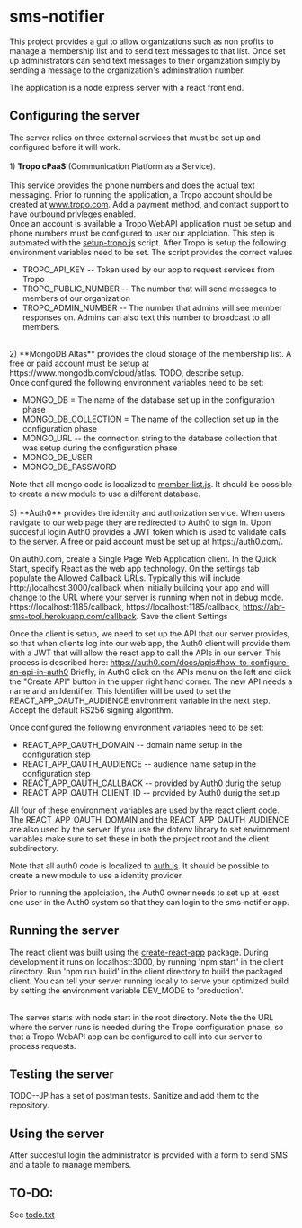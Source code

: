# sms-notifier

This project provides a gui to allow organizations such as non profits to manage a membership list and to send text messages to that list.  Once set up administrators can send text messages to their organization simply by sending a message to the organization's adminstration number.

The application is a node express server with a react front end.

## Configuring the server

The server relies on three external services that must be set up and configured before it will work.<br>
<br> 1) **Tropo cPaaS** (Communication Platform as a Service).   
<br> This service provides the phone numbers and does the actual text messaging.   Prior to running the application, a Tropo account should be created at www.tropo.com.  Add a payment method, and contact support to have outbound privleges enabled.
<br> Once an account is available a Tropo WebAPI application must be setup and phone numbers must be configured to user our applciation.   This step is automated with the <a href='./scripts/setup-tropo.js'> setup-tropo.js</a> script.   After Tropo is setup the following environment variables need to be set.  The script provides the correct values
<ul>
<li>TROPO_API_KEY -- Token used by our app to request services from Tropo
<li>TROPO_PUBLIC_NUMBER -- The number that will send messages to members of our organization
<li>TROPO_ADMIN_NUMBER -- The number that admins will see member responses on.  Admins can also text this number to broadcast to all members.
</ul>

<br>
2) **MongoDB Altas** provides the cloud storage of the membership list.  A free or paid account must be setup at https://www.mongodb.com/cloud/atlas.  TODO, describe setup.  
<br>Once configured the following environment variables need to be set:
<ul>
<li>MONGO_DB = The name of the database set up in the configuration phase
<li>MONGO_DB_COLLECTION = The name of the collection set up in the configuration phase
<li>MONGO_URL -- the connection string to the database collection that was setup during the configuration phase
<li>MONGO_DB_USER 
<li>MONGO_DB_PASSWORD
</ul>
Note that all mongo code is localized to <a href='./member-list.js'>member-list.js</a>.   It should be possible to create a new module to use a different database.<br>

<br>
3) **Auth0** provides the identity and authorization service.   When users navigate to our web page they are redirected to Auth0 to sign in.   Upon succesful login Auth0 provides a JWT token which is used to validate calls to the server.   A free or paid account must be set up at https://auth0.com/.   
 
On auth0.com, create a Single Page Web Application client.   In the Quick Start, specify React as the web app technology.   On the settings tab populate the Allowed Callback URLs.  Typically this will include http://localhost:3000/callback when initially building your app and will change to the URL where your server is running when not in debug mode. https://localhost:1185/callback, https://localhost:1185/callback, https://abr-sms-tool.herokuapp.com/callback.   Save the client Settings<br>

Once the client is setup, we need to set up the API that our server provides, so that when clients log into our web app, the Auth0 client will provide them with a JWT that will allow the react app to call the APIs in our server. This process is described here: https://auth0.com/docs/apis#how-to-configure-an-api-in-auth0  Briefly, in Auth0 click on the APIs menu on the left and click the "Create API" button in the upper right hand corner.  The new API needs a name and an Identifier.   This Identifier will be used to set the REACT_APP_OAUTH_AUDIENCE environment variable in the next step.   Accept the default RS256 signing algorithm.

Once configured the following environment variables need to be set:
<ul>
<li>REACT_APP_OAUTH_DOMAIN -- domain name setup in the configuration step
<li>REACT_APP_OAUTH_AUDIENCE -- audience name setup in the configuration step
<li>REACT_APP_OAUTH_CALLBACK -- provided by Auth0 durig the setup
<li>REACT_APP_OAUTH_CLIENT_ID -- provided by Auth0 durig the setup
</ul>
All four of these environment variables are used by the react client code.  The REACT_APP_OAUTH_DOMAIN and the REACT_APP_OAUTH_AUDIENCE are also used by the server.  If you use the dotenv library to set environment variables make sure to set these in both the project root and the client subdirectory.

Note that all auth0 code is localized to <a href='./client/src/auth.js'>auth.js</a>.   It should be possible to create a new module to use a identity provider.<br>

Prior to running the applciation, the Auth0 owner needs to set up at least one user in the Auth0 system so that they can login to the sms-notifier app.

## Running the server

The react client was built using the <a href='https://github.com/facebookincubator/create-react-app'>create-react-app</a> package.   During development it runs on localhost:3000, by running 'npm start' in the client directory.   Run 'npm run build' in the client directory to build the packaged client.  You can tell your server running locally to serve your optimized build by setting the environment variable DEV_MODE to 'production'.

<br>The server starts with node start in the root directory.  Note the the URL where the server runs is needed during the Tropo configuration phase, so that a Tropo WebAPI app can be configured to call into our server to process requests.

## Testing the server

TODO--JP has a set of postman tests.  Sanitize and add them to the repository.

## Using the server

After succesful login the administrator is provided with a form to send SMS and a table to manage members.

## TO-DO:

See <a href='./todo.txt'>todo.txt</a>